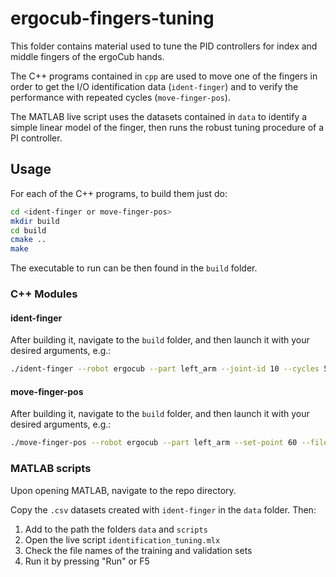 # ergocub-fingers-tuning

This folder contains material used to tune the PID controllers for index and middle fingers of the ergoCub hands.

The C++ programs contained in `cpp` are used to move one of the fingers in order to get the I/O identification data (`ident-finger`) and to verify the performance with repeated cycles (`move-finger-pos`).

The MATLAB live script uses the datasets contained in `data` to identify a simple linear model of the finger, then runs the robust tuning procedure of a PI controller.

## Usage

For each of the C++ programs, to build them just do:

```bash
cd <ident-finger or move-finger-pos>
mkdir build
cd build
cmake ..
make
```

The executable to run can be then found in the `build` folder.

### C++ Modules

#### ident-finger

After building it, navigate to the `build` folder, and then launch it with your desired arguments, e.g.:

```bash
./ident-finger --robot ergocub --part left_arm --joint-id 10 --cycles 5 --threshold 20 <degrees> --timeout 5000 <sec> --filename output.csv
```

#### move-finger-pos

After building it, navigate to the `build` folder, and then launch it with your desired arguments, e.g.:

```bash
./move-finger-pos --robot ergocub --part left_arm --set-point 60 --filename output.csv
```

### MATLAB scripts

Upon opening MATLAB, navigate to the repo directory.

Copy the `.csv` datasets created with `ident-finger` in the `data` folder. Then:

1. Add to the path the folders `data` and `scripts`
2. Open the live script `identification_tuning.mlx`
3. Check the file names of the training and validation sets
4. Run it by pressing "Run" or F5
